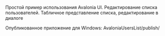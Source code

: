 Простой пример использования Avalonia UI. Редактирование списка пользователей. Табличное представление списка, редактирование в диалоге

Опубликованное приложение для Windows:
AvaloniaUsersList/publish/

